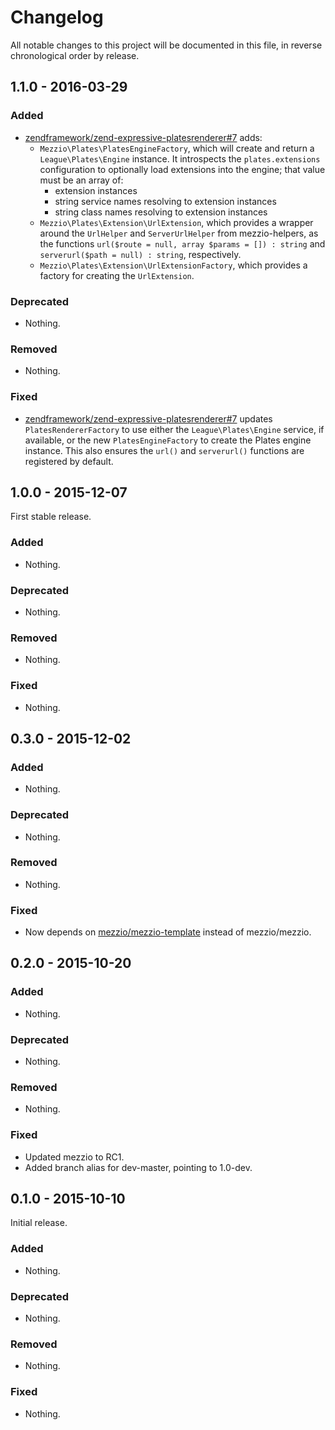 # Changelog

All notable changes to this project will be documented in this file, in reverse chronological order by release.

## 1.1.0 - 2016-03-29

### Added

- [zendframework/zend-expressive-platesrenderer#7](https://github.com/zendframework/zend-expressive-platesrenderer/pull/7)
  adds:
  - `Mezzio\Plates\PlatesEngineFactory`, which will create and return a
    `League\Plates\Engine` instance. It introspects the `plates.extensions`
    configuration to optionally load extensions into the engine; that value must
    be an array of:
    - extension instances
    - string service names resolving to extension instances
    - string class names resolving to extension instances
  - `Mezzio\Plates\Extension\UrlExtension`, which provides a wrapper
    around the `UrlHelper` and `ServerUrlHelper` from mezzio-helpers,
    as the functions `url($route = null, array $params = []) : string` and
    `serverurl($path = null) : string`, respectively.
  - `Mezzio\Plates\Extension\UrlExtensionFactory`, which provides a
    factory for creating the `UrlExtension`.

### Deprecated

- Nothing.

### Removed

- Nothing.

### Fixed

- [zendframework/zend-expressive-platesrenderer#7](https://github.com/zendframework/zend-expressive-platesrenderer/pull/7)
  updates `PlatesRendererFactory` to use either the `League\Plates\Engine`
  service, if available, or the new `PlatesEngineFactory` to create the Plates
  engine instance. This also ensures the `url()` and `serverurl()` functions are
  registered by default.

## 1.0.0 - 2015-12-07

First stable release.

### Added

- Nothing.

### Deprecated

- Nothing.

### Removed

- Nothing.

### Fixed

- Nothing.

## 0.3.0 - 2015-12-02

### Added

- Nothing.

### Deprecated

- Nothing.

### Removed

- Nothing.

### Fixed

- Now depends on [mezzio/mezzio-template](https://github.com/mezzio/mezzio-template)
  instead of mezzio/mezzio.

## 0.2.0 - 2015-10-20

### Added

- Nothing.

### Deprecated

- Nothing.

### Removed

- Nothing.

### Fixed

- Updated mezzio to RC1.
- Added branch alias for dev-master, pointing to 1.0-dev.

## 0.1.0 - 2015-10-10

Initial release.

### Added

- Nothing.

### Deprecated

- Nothing.

### Removed

- Nothing.

### Fixed

- Nothing.
